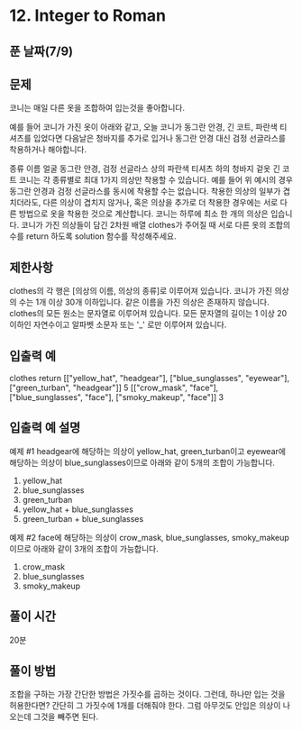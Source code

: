# 12. Integer to Roman

## 푼 날짜(7/9)

## 문제

코니는 매일 다른 옷을 조합하여 입는것을 좋아합니다.

예를 들어 코니가 가진 옷이 아래와 같고, 오늘 코니가 동그란 안경, 긴 코트, 파란색 티셔츠를 입었다면 다음날은 청바지를 추가로 입거나 동그란 안경 대신 검정 선글라스를 착용하거나 해야합니다.

종류 이름
얼굴 동그란 안경, 검정 선글라스
상의 파란색 티셔츠
하의 청바지
겉옷 긴 코트
코니는 각 종류별로 최대 1가지 의상만 착용할 수 있습니다. 예를 들어 위 예시의 경우 동그란 안경과 검정 선글라스를 동시에 착용할 수는 없습니다.
착용한 의상의 일부가 겹치더라도, 다른 의상이 겹치지 않거나, 혹은 의상을 추가로 더 착용한 경우에는 서로 다른 방법으로 옷을 착용한 것으로 계산합니다.
코니는 하루에 최소 한 개의 의상은 입습니다.
코니가 가진 의상들이 담긴 2차원 배열 clothes가 주어질 때 서로 다른 옷의 조합의 수를 return 하도록 solution 함수를 작성해주세요.

## 제한사항

clothes의 각 행은 [의상의 이름, 의상의 종류]로 이루어져 있습니다.
코니가 가진 의상의 수는 1개 이상 30개 이하입니다.
같은 이름을 가진 의상은 존재하지 않습니다.
clothes의 모든 원소는 문자열로 이루어져 있습니다.
모든 문자열의 길이는 1 이상 20 이하인 자연수이고 알파벳 소문자 또는 '\_' 로만 이루어져 있습니다.

## 입출력 예

clothes return
[["yellow_hat", "headgear"], ["blue_sunglasses", "eyewear"], ["green_turban", "headgear"]] 5
[["crow_mask", "face"], ["blue_sunglasses", "face"], ["smoky_makeup", "face"]] 3

## 입출력 예 설명

예제 #1
headgear에 해당하는 의상이 yellow_hat, green_turban이고 eyewear에 해당하는 의상이 blue_sunglasses이므로 아래와 같이 5개의 조합이 가능합니다.

1. yellow_hat
2. blue_sunglasses
3. green_turban
4. yellow_hat + blue_sunglasses
5. green_turban + blue_sunglasses

예제 #2
face에 해당하는 의상이 crow_mask, blue_sunglasses, smoky_makeup이므로 아래와 같이 3개의 조합이 가능합니다.

1. crow_mask
2. blue_sunglasses
3. smoky_makeup

## 풀이 시간

20분

## 풀이 방법

조합을 구하는 가장 간단한 방법은 가짓수를 곱하는 것이다. 그런데, 하나만 입는 것을 허용한다면? 간단히 그 가짓수에 1개를 더해줘야 한다.
그럼 아무것도 안입은 의상이 나오는데 그것을 빼주면 된다.

